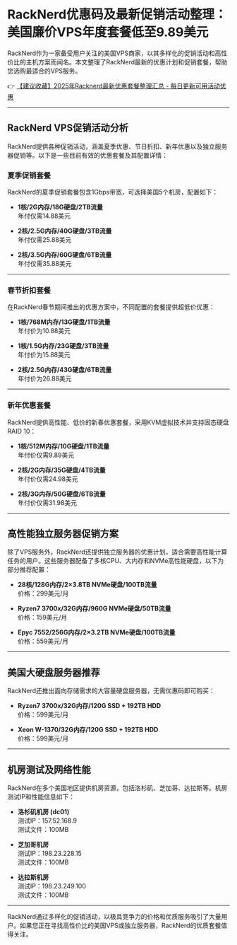 # RackNerd优惠码及最新促销活动整理：美国廉价VPS年度套餐低至9.89美元

RackNerd作为一家备受用户关注的美国VPS商家，以其多样化的促销活动和高性价比的主机方案而闻名。本文整理了RackNerd最新的优惠计划和促销套餐，帮助您选购最适合的VPS服务。

👉 [【建议收藏】2025年Racknerd最新优惠套餐整理汇总 - 每日更新可用活动优惠](https://bit.ly/Rack_Nerd)

---

## RackNerd VPS促销活动分析

RackNerd提供各种促销活动，涵盖夏季优惠、节日折扣、新年优惠以及独立服务器促销等。以下是一些目前有效的优惠套餐及其配置详情：

### 夏季促销套餐
RackNerd的夏季促销套餐包含1Gbps带宽，可选择美国5个机房，配置如下：

- **1核/2G内存/18G硬盘/2TB流量**  
  年付仅需14.88美元

- **2核/2.5G内存/40G硬盘/3TB流量**  
  年付仅需25.88美元

- **2核/3.5G内存/60G硬盘/6TB流量**  
  年付仅需35.88美元

---

### 春节折扣套餐
在RackNerd春节期间推出的优惠方案中，不同配置的套餐提供超低价优惠：

- **1核/768M内存/13G硬盘/1TB流量**  
  年付价为10.88美元

- **1核/1.5G内存/23G硬盘/3TB流量**  
  年付价为15.88美元

- **2核/2.5G内存/43G硬盘/6TB流量**  
  年付价为26.88美元

---

### 新年优惠套餐
RackNerd提供高性能、低价的新春优惠套餐，采用KVM虚拟技术并支持固态硬盘RAID 10：

- **1核/512M内存/10G硬盘/1TB流量**  
  年付价仅需9.89美元

- **2核/2G内存/35G硬盘/4TB流量**  
  年付价仅需24.98美元

- **2核/3G内存/50G硬盘/6TB流量**  
  年付价仅需31.98美元

---

## 高性能独立服务器促销方案

除了VPS服务外，RackNerd还提供独立服务器的优惠计划，适合需要高性能计算任务的用户。这些服务器配备了多核CPU、大内存和NVMe高性能硬盘，以下为部分推荐配置：

- **28核/128G内存/2×3.8TB NVMe硬盘/100TB流量**  
  价格：299美元/月

- **Ryzen7 3700x/32G内存/960G NVMe硬盘/50TB流量**  
  价格：159美元/月

- **Epyc 7552/256G内存/2×3.2TB NVMe硬盘/100TB流量**  
  价格：559美元/月

---

## 美国大硬盘服务器推荐

RackNerd还推出面向存储需求的大容量硬盘服务器，无需优惠码即可购买：

- **Ryzen7 3700x/32G内存/120G SSD + 192TB HDD**  
  价格：599美元/月

- **Xeon W-1370/32G内存/120G SSD + 192TB HDD**  
  价格：599美元/月  

---

## 机房测试及网络性能

RackNerd在多个美国地区提供机房资源，包括洛杉矶、芝加哥、达拉斯等。机房测试IP和性能信息如下：

- **洛杉矶机房 (dc01)**  
  测试IP：157.52.168.9  
  测试文件：100MB  

- **芝加哥机房**  
  测试IP：198.23.228.15  
  测试文件：100MB  

- **达拉斯机房**  
  测试IP：198.23.249.100  
  测试文件：100MB  

---

RackNerd通过多样化的促销活动，以极具竞争力的价格和优质服务吸引了大量用户。如果您正在寻找高性价比的美国VPS或独立服务器，RackNerd的优质套餐值得关注。